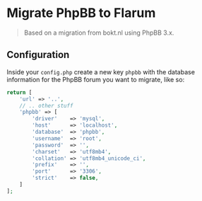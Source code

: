 # Migrate PhpBB to Flarum

> Based on a migration from bokt.nl using PhpBB 3.x.

## Configuration

Inside your `config.php` create a new key `phpbb` with the database information for the PhpBB forum
you want to migrate, like so:

```php
return [
    'url' => '..',
    // .. other stuff
    'phpbb' => [
        'driver'    => 'mysql',
        'host'      => 'localhost',
        'database'  => 'phpbb',
        'username'  => 'root',
        'password'  => '',
        'charset'   => 'utf8mb4',
        'collation' => 'utf8mb4_unicode_ci',
        'prefix'    => '',
        'port'      => '3306',
        'strict'    => false,
    ]
];
```

